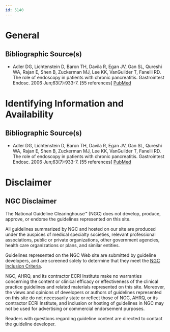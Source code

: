 ```yaml
---
id: 5140
---
```


# General

## Bibliographic Source(s)

- Adler DG, Lichtenstein D, Baron TH, Davila R, Egan JV, Gan SL, Qureshi WA, Rajan E, Shen B, Zuckerman MJ, Lee KK, VanGuilder T, Fanelli RD. The role of endoscopy in patients with chronic pancreatitis. Gastrointest Endosc. 2006 Jun;63(7):933-7. [55 references] [ PubMed ](http://www.ncbi.nlm.nih.gov/entrez/query.fcgi?cmd=Retrieve&db=pubmed&dopt=Abstract&list_uids=16733106)

# Identifying Information and Availability

## Bibliographic Source(s)

- Adler DG, Lichtenstein D, Baron TH, Davila R, Egan JV, Gan SL, Qureshi WA, Rajan E, Shen B, Zuckerman MJ, Lee KK, VanGuilder T, Fanelli RD. The role of endoscopy in patients with chronic pancreatitis. Gastrointest Endosc. 2006 Jun;63(7):933-7. [55 references] [ PubMed ](http://www.ncbi.nlm.nih.gov/entrez/query.fcgi?cmd=Retrieve&db=pubmed&dopt=Abstract&list_uids=16733106)

# Disclaimer

## NGC Disclaimer

The National Guideline Clearinghouse™ (NGC) does not develop, produce, approve, or endorse the guidelines represented on this site.

All guidelines summarized by NGC and hosted on our site are produced under the auspices of medical specialty societies, relevant professional associations, public or private organizations, other government agencies, health care organizations or plans, and similar entities.

Guidelines represented on the NGC Web site are submitted by guideline developers, and are screened solely to determine that they meet the [NGC Inclusion Criteria](/help-and-about/summaries/inclusion-criteria).

NGC, AHRQ, and its contractor ECRI Institute make no warranties concerning the content or clinical efficacy or effectiveness of the clinical practice guidelines and related materials represented on this site. Moreover, the views and opinions of developers or authors of guidelines represented on this site do not necessarily state or reflect those of NGC, AHRQ, or its contractor ECRI Institute, and inclusion or hosting of guidelines in NGC may not be used for advertising or commercial endorsement purposes.

Readers with questions regarding guideline content are directed to contact the guideline developer.

